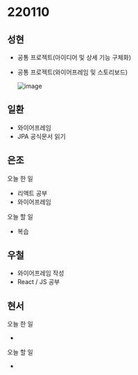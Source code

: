 # 220110

## 성현

- 공통 프로젝트(아이디어 및 상세 기능 구체화)
- 공통 프로젝트(와이어프레임 및 스토리보드)

  ![image](https://user-images.githubusercontent.com/70308853/149085661-f465b955-ebeb-4876-b416-3063e368389c.png)

## 일환

- 와이어프레임
- JPA 공식문서 읽기

## 은조

오늘 한 일

- 리액트 공부
- 와이어프레임

오늘 할 일

- 복습

## 우철

- 와이어프레임 작성
- React / JS 공부

## 현서

오늘 한 일

-

오늘 할 일

-
